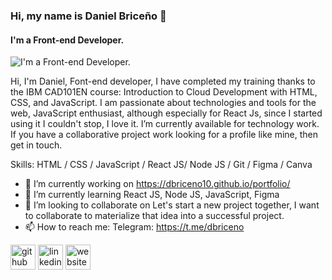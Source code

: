 ### Hi, my name is Daniel Briceño 👋
#### I'm a Front-end Developer.
![I'm a Front-end Developer.](https://i.pinimg.com/236x/64/26/76/6426763e5bc66ea32a61598c05f8cf91--javascript-coffee-break.jpg)


Hi, I'm Daniel, Font-end developer, I have completed my training thanks to the IBM CAD101EN course: Introduction to Cloud Development with HTML, CSS, and JavaScript. I am passionate about technologies and tools for the web, JavaScript enthusiast, although especially for React Js, since I started using it I couldn't stop, I love it. I’m currently available for technology work. If you have a collaborative project work looking for a profile like mine, then get in touch.

Skills: HTML / CSS / JavaScript / React JS/ Node JS / Git / Figma / Canva

- 🔭 I’m currently working on https://dbriceno10.github.io/portfolio/ 
- 🌱 I’m currently learning React JS, Node JS, JavaScript, Figma 
- 👯 I’m looking to collaborate on Let's start a new project together, I want to collaborate to materialize that idea into a successful project. 
- 📫 How to reach me: Telegram: https://t.me/dbriceno 


[<img src='https://cdn.jsdelivr.net/npm/simple-icons@3.0.1/icons/github.svg' alt='github' height='40'>](https://github.com/dbriceno10)  [<img src='https://cdn.jsdelivr.net/npm/simple-icons@3.0.1/icons/linkedin.svg' alt='linkedin' height='40'>](https://www.linkedin.com/in/dbriceno10/)  [<img src='https://cdn.jsdelivr.net/npm/simple-icons@3.0.1/icons/icloud.svg' alt='website' height='40'>](https://dbriceno10.github.io/portfolio/#/contact)  

